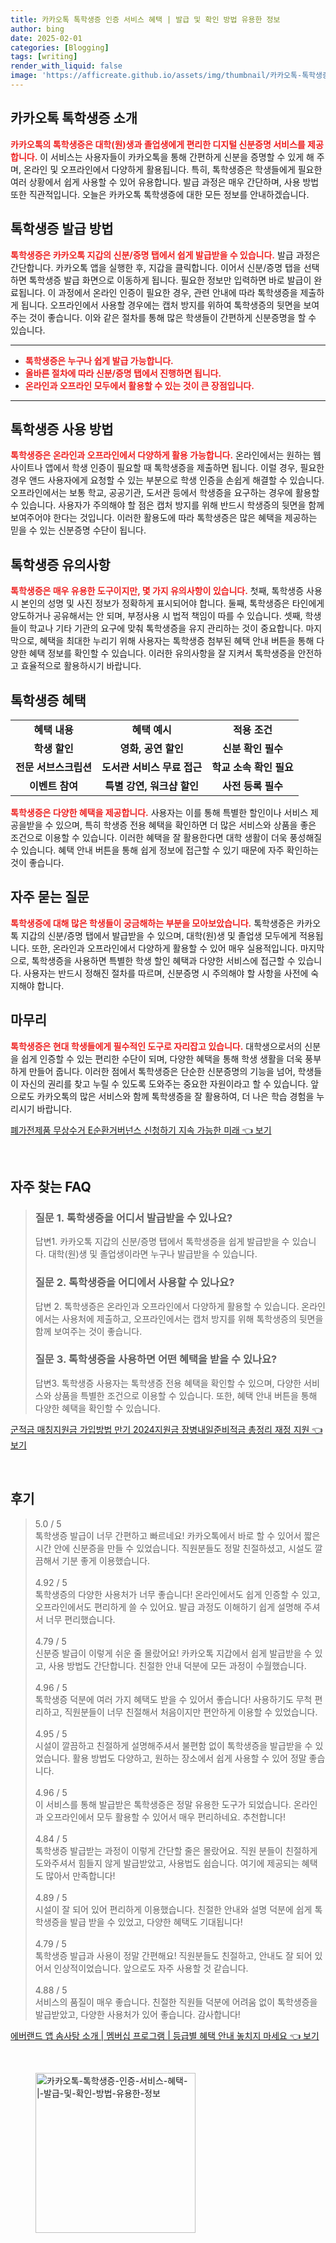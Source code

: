 ```yaml
---
title: 카카오톡 톡학생증 인증 서비스 혜택 | 발급 및 확인 방법 유용한 정보
author: bing
date: 2025-02-01
categories: [Blogging]
tags: [writing]
render_with_liquid: false
image: 'https://afficreate.github.io/assets/img/thumbnail/카카오톡-톡학생증-인증-서비스-혜택-|-발급-및-확인-방법-유용한-정보.webp'
---
```



<h2 id='카카오톡_톡학생증_소개'>카카오톡 톡학생증 소개</h2>

<p><b><span style="color: #ee2323;">카카오톡의 톡학생증은 대학(원)생과 졸업생에게 편리한 디지털 신분증명 서비스를 제공합니다.</span></b> 이 서비스는 사용자들이 카카오톡을 통해 간편하게 신분을 증명할 수 있게 해 주며, 온라인 및 오프라인에서 다양하게 활용됩니다. 특히, 톡학생증은 학생들에게 필요한 여러 상황에서 쉽게 사용할 수 있어 유용합니다. 발급 과정은 매우 간단하며, 사용 방법 또한 직관적입니다. 오늘은 카카오톡 톡학생증에 대한 모든 정보를 안내하겠습니다.</p>

<h2 id='톡학생증_발급_방법'>톡학생증 발급 방법</h2>

<p><b><span style="color: #ee2323;">톡학생증은 카카오톡 지갑의 신분/증명 탭에서 쉽게 발급받을 수 있습니다.</span></b> 발급 과정은 간단합니다. 카카오톡 앱을 실행한 후, 지갑을 클릭합니다. 이어서 신분/증명 탭을 선택하면 톡학생증 발급 화면으로 이동하게 됩니다. 필요한 정보만 입력하면 바로 발급이 완료됩니다. 이 과정에서 온라인 인증이 필요한 경우, 관련 안내에 따라 톡학생증을 제출하게 됩니다. 오프라인에서 사용할 경우에는 캡처 방지를 위하여 톡학생증의 뒷면을 보여주는 것이 좋습니다. 이와 같은 절차를 통해 많은 학생들이 간편하게 신분증명을 할 수 있습니다.</p>

<hr />

<ul>
    <li><b><span style="color: #ee2323;">톡학생증은 누구나 쉽게 발급 가능합니다.</span></b></li>
    <li><b><span style="color: #ee2323;">올바른 절차에 따라 신분/증명 탭에서 진행하면 됩니다.</span></b></li>
    <li><b><span style="color: #ee2323;">온라인과 오프라인 모두에서 활용할 수 있는 것이 큰 장점입니다.</span></b></li>
</ul>

<hr />

<h2 id='톡학생증_사용_방법'>톡학생증 사용 방법</h2>

<p><b><span style="color: #ee2323;">톡학생증은 온라인과 오프라인에서 다양하게 활용 가능합니다.</span></b> 온라인에서는 원하는 웹사이트나 앱에서 학생 인증이 필요할 때 톡학생증을 제출하면 됩니다. 이럴 경우, 필요한 경우 앤드 사용자에게 요청할 수 있는 부분으로 학생 인증을 손쉽게 해결할 수 있습니다. 오프라인에서는 보통 학교, 공공기관, 도서관 등에서 학생증을 요구하는 경우에 활용할 수 있습니다. 사용자가 주의해야 할 점은 캡처 방지를 위해 반드시 학생증의 뒷면을 함께 보여주어야 한다는 것입니다. 이러한 활용도에 따라 톡학생증은 많은 혜택을 제공하는 믿을 수 있는 신분증명 수단이 됩니다.</p>

<h2 id='톡학생증_유의사항'>톡학생증 유의사항</h2>

<p><b><span style="color: #ee2323;">톡학생증은 매우 유용한 도구이지만, 몇 가지 유의사항이 있습니다.</span></b> 첫째, 톡학생증 사용 시 본인의 성명 및 사진 정보가 정확하게 표시되어야 합니다. 둘째, 톡학생증은 타인에게 양도하거나 공유해서는 안 되며, 부정사용 시 법적 책임이 따를 수 있습니다. 셋째, 학생들이 학교나 기타 기관의 요구에 맞춰 톡학생증을 유지 관리하는 것이 중요합니다. 마지막으로, 혜택을 최대한 누리기 위해 사용자는 톡학생증 첨부된 혜택 안내 버튼을 통해 다양한 혜택 정보를 확인할 수 있습니다. 이러한 유의사항을 잘 지켜서 톡학생증을 안전하고 효율적으로 활용하시기 바랍니다.</p>

<h2 id='톡학생증_혜택'>톡학생증 혜택</h2>

<table>
    <tr>
        <td style="text-align: center; height: 17px;"><b>혜택 내용</b></td>
        <td style="text-align: center; height: 17px;"><b>혜택 예시</b></td>
        <td style="text-align: center; height: 17px;"><b>적용 조건</b></td>
    </tr>
    <tr>
        <td style="text-align: center; height: 17px;"><b>학생 할인</b></td>
        <td style="text-align: center; height: 17px;"><b>영화, 공연 할인</b></td>
        <td style="text-align: center; height: 17px;"><b>신분 확인 필수</b></td>
    </tr>
    <tr>
        <td style="text-align: center; height: 17px;"><b>전문 서브스크립션</b></td>
        <td style="text-align: center; height: 17px;"><b>도서관 서비스 무료 접근</b></td>
        <td style="text-align: center; height: 17px;"><b>학교 소속 확인 필요</b></td>
    </tr>
    <tr>
        <td style="text-align: center; height: 17px;"><b>이벤트 참여</b></td>
        <td style="text-align: center; height: 17px;"><b>특별 강연, 워크샵 할인</b></td>
        <td style="text-align: center; height: 17px;"><b>사전 등록 필수</b></td>
    </tr>
</table>

<p><b><span style="color: #ee2323;">톡학생증은 다양한 혜택을 제공합니다.</span></b> 사용자는 이를 통해 특별한 할인이나 서비스 제공을받을 수 있으며, 특히 학생증 전용 혜택을 확인하면 더 많은 서비스와 상품을 좋은 조건으로 이용할 수 있습니다. 이러한 혜택을 잘 활용한다면 대학 생활이 더욱 풍성해질 수 있습니다. 혜택 안내 버튼을 통해 쉽게 정보에 접근할 수 있기 때문에 자주 확인하는 것이 좋습니다.</p>

<h2 id='자주_묻는_질문'>자주 묻는 질문</h2>

<p><b><span style="color: #ee2323;">톡학생증에 대해 많은 학생들이 궁금해하는 부분을 모아보았습니다.</span></b> 톡학생증은 카카오톡 지갑의 신분/증명 탭에서 발급받을 수 있으며, 대학(원)생 및 졸업생 모두에게 적용됩니다. 또한, 온라인과 오프라인에서 다양하게 활용할 수 있어 매우 실용적입니다. 마지막으로, 톡학생증을 사용하면 특별한 학생 할인 혜택과 다양한 서비스에 접근할 수 있습니다. 사용자는 반드시 정해진 절차를 따르며, 신분증명 시 주의해야 할 사항을 사전에 숙지해야 합니다.</p>

<h2 id='마무리'>마무리</h2>

<p><b><span style="color: #ee2323;">톡학생증은 현대 학생들에게 필수적인 도구로 자리잡고 있습니다.</span></b> 대학생으로서의 신분을 쉽게 인증할 수 있는 편리한 수단이 되며, 다양한 혜택을 통해 학생 생활을 더욱 풍부하게 만들어 줍니다. 이러한 점에서 톡학생증은 단순한 신분증명의 기능을 넘어, 학생들이 자신의 권리를 찾고 누릴 수 있도록 도와주는 중요한 자원이라고 할 수 있습니다. 앞으로도 카카오톡의 많은 서비스와 함께 톡학생증을 잘 활용하여, 더 나은 학습 경험을 누리시기 바랍니다.</p>


<p><a class="click-button" title="폐가전제품 무상수거 E순환거버넌스 신청하기 지속 가능한 미래" href="https://afficreate.github.io/posts/%ED%8F%90%EA%B0%80%EC%A0%84%EC%A0%9C%ED%92%88-%EB%AC%B4%EC%83%81%EC%88%98%EA%B1%B0-E%EC%88%9C%ED%99%98%EA%B1%B0%EB%B2%84%EB%84%8C%EC%8A%A4-%EC%8B%A0%EC%B2%AD%ED%95%98%EA%B8%B0-%EC%A7%80%EC%86%8D-%EA%B0%80%EB%8A%A5%ED%95%9C-%EB%AF%B8%EB%9E%98/" rel="dofollow">폐가전제품 무상수거 E순환거버넌스 신청하기 지속 가능한 미래 👈 보기</a></p><br>
<h2 id='자주_찾는_FAQ'>자주 찾는 FAQ</h2>
<div itemscope="" itemtype="https://schema.org/FAQPage"> 
<blockquote> 
<div itemscope="" itemprop="mainEntity" itemtype="https://schema.org/Question"> 
<h3 itemprop="name">질문 1. 톡학생증을 어디서 발급받을 수 있나요?</h3> 
<div itemscope="" itemprop="acceptedAnswer" itemtype="https://schema.org/Answer"> 
<span itemprop="text"> 
<p>답변1. 카카오톡 지갑의 신분/증명 탭에서 톡학생증을 쉽게 발급받을 수 있습니다. 대학(원)생 및 졸업생이라면 누구나 발급받을 수 있습니다.</p> 
</span> 
</div> 
</div> 
<div itemscope="" itemprop="mainEntity" itemtype="https://schema.org/Question"> 
<h3 itemprop="name">질문 2. 톡학생증을 어디에서 사용할 수 있나요?</h3> 
<div itemscope="" itemprop="acceptedAnswer" itemtype="https://schema.org/Answer"> 
<span itemprop="text"> 
<p>답변 2. 톡학생증은 온라인과 오프라인에서 다양하게 활용할 수 있습니다. 온라인에서는 사용처에 제출하고, 오프라인에서는 캡처 방지를 위해 톡학생증의 뒷면을 함께 보여주는 것이 좋습니다.</p> 
</span> 
</div> 
</div> 
<div itemscope="" itemprop="mainEntity" itemtype="https://schema.org/Question"> 
<h3 itemprop="name">질문 3. 톡학생증을 사용하면 어떤 혜택을 받을 수 있나요?</h3> 
<div itemscope="" itemprop="acceptedAnswer" itemtype="https://schema.org/Answer"> 
<span itemprop="text"> 
<p>답변3. 톡학생증 사용자는 톡학생증 전용 혜택을 확인할 수 있으며, 다양한 서비스와 상품을 특별한 조건으로 이용할 수 있습니다. 또한, 혜택 안내 버튼을 통해 다양한 혜택을 확인할 수 있습니다.</p> 
</span> 
</div> 
</div> 
</blockquote> 
</div>
<p><a class="click-button" title="군적금 매칭지원금 가입방법 만기 2024지원금 장병내일준비적금 총정리 재정 지원" href="https://afficreate.github.io/posts/%EA%B5%B0%EC%A0%81%EA%B8%88-%EB%A7%A4%EC%B9%AD%EC%A7%80%EC%9B%90%EA%B8%88-%EA%B0%80%EC%9E%85%EB%B0%A9%EB%B2%95-%EB%A7%8C%EA%B8%B0-2024%EC%A7%80%EC%9B%90%EA%B8%88-%EC%9E%A5%EB%B3%91%EB%82%B4%EC%9D%BC%EC%A4%80%EB%B9%84%EC%A0%81%EA%B8%88-%EC%B4%9D%EC%A0%95%EB%A6%AC-%EC%9E%AC%EC%A0%95-%EC%A7%80%EC%9B%90/" rel="dofollow">군적금 매칭지원금 가입방법 만기 2024지원금 장병내일준비적금 총정리 재정 지원 👈 보기</a></p><br>
<h2 id='후기'>후기</h2>
<div itemscope itemtype="https://schema.org/Product">
  <blockquote>
  <div itemprop="review" itemscope itemtype="https://schema.org/Review">
      <div itemprop="reviewRating" itemscope itemtype="https://schema.org/Rating"> <span itemprop="ratingValue">5.0</span> / <span itemprop="bestRating">5</span> </div>
      <span itemprop="reviewBody">톡학생증 발급이 너무 간편하고 빠르네요! 카카오톡에서 바로 할 수 있어서 짧은 시간 안에 신분증을 만들 수 있었습니다. 직원분들도 정말 친절하셨고, 시설도 깔끔해서 기분 좋게 이용했습니다.</span>
  </div>
  <br>
  <div itemprop="review" itemscope itemtype="https://schema.org/Review">
      <div itemprop="reviewRating" itemscope itemtype="https://schema.org/Rating"> <span itemprop="ratingValue">4.92</span> / <span itemprop="bestRating">5</span> </div>
      <span itemprop="reviewBody">톡학생증의 다양한 사용처가 너무 좋습니다! 온라인에서도 쉽게 인증할 수 있고, 오프라인에서도 편리하게 쓸 수 있어요. 발급 과정도 이해하기 쉽게 설명해 주셔서 너무 편리했습니다.</span>
  </div>
  <br>
  <div itemprop="review" itemscope itemtype="https://schema.org/Review">
      <div itemprop="reviewRating" itemscope itemtype="https://schema.org/Rating"> <span itemprop="ratingValue">4.79</span> / <span itemprop="bestRating">5</span> </div>
      <span itemprop="reviewBody">신분증 발급이 이렇게 쉬운 줄 몰랐어요! 카카오톡 지갑에서 쉽게 발급받을 수 있고, 사용 방법도 간단합니다. 친절한 안내 덕분에 모든 과정이 수월했습니다.</span>
  </div>
  <br>
  <div itemprop="review" itemscope itemtype="https://schema.org/Review">
      <div itemprop="reviewRating" itemscope itemtype="https://schema.org/Rating"> <span itemprop="ratingValue">4.96</span> / <span itemprop="bestRating">5</span> </div>
      <span itemprop="reviewBody">톡학생증 덕분에 여러 가지 혜택도 받을 수 있어서 좋습니다! 사용하기도 무척 편리하고, 직원분들이 너무 친절해서 처음이지만 편안하게 이용할 수 있었습니다.</span>
  </div>
  <br>
  <div itemprop="review" itemscope itemtype="https://schema.org/Review">
      <div itemprop="reviewRating" itemscope itemtype="https://schema.org/Rating"> <span itemprop="ratingValue">4.95</span> / <span itemprop="bestRating">5</span> </div>
      <span itemprop="reviewBody">시설이 깔끔하고 친절하게 설명해주셔서 불편함 없이 톡학생증을 발급받을 수 있었습니다. 활용 방법도 다양하고, 원하는 장소에서 쉽게 사용할 수 있어 정말 좋습니다.</span>
  </div>
  <br>
  <div itemprop="review" itemscope itemtype="https://schema.org/Review">
      <div itemprop="reviewRating" itemscope itemtype="https://schema.org/Rating"> <span itemprop="ratingValue">4.96</span> / <span itemprop="bestRating">5</span> </div>
      <span itemprop="reviewBody">이 서비스를 통해 발급받은 톡학생증은 정말 유용한 도구가 되었습니다. 온라인과 오프라인에서 모두 활용할 수 있어서 매우 편리하네요. 추천합니다!</span>
  </div>
  <br>
  <div itemprop="review" itemscope itemtype="https://schema.org/Review">
      <div itemprop="reviewRating" itemscope itemtype="https://schema.org/Rating"> <span itemprop="ratingValue">4.84</span> / <span itemprop="bestRating">5</span> </div>
      <span itemprop="reviewBody">톡학생증 발급받는 과정이 이렇게 간단할 줄은 몰랐어요. 직원 분들이 친절하게 도와주셔서 힘들지 않게 발급받았고, 사용법도 쉽습니다. 여기에 제공되는 혜택도 많아서 만족합니다!</span>
  </div>
  <br>
  <div itemprop="review" itemscope itemtype="https://schema.org/Review">
      <div itemprop="reviewRating" itemscope itemtype="https://schema.org/Rating"> <span itemprop="ratingValue">4.89</span> / <span itemprop="bestRating">5</span> </div>
      <span itemprop="reviewBody">시설이 잘 되어 있어 편리하게 이용했습니다. 친절한 안내와 설명 덕분에 쉽게 톡학생증을 발급 받을 수 있었고, 다양한 혜택도 기대됩니다!</span>
  </div>
  <br>
  <div itemprop="review" itemscope itemtype="https://schema.org/Review">
      <div itemprop="reviewRating" itemscope itemtype="https://schema.org/Rating"> <span itemprop="ratingValue">4.79</span> / <span itemprop="bestRating">5</span> </div>
      <span itemprop="reviewBody">톡학생증 발급과 사용이 정말 간편해요! 직원분들도 친절하고, 안내도 잘 되어 있어서 인상적이었습니다. 앞으로도 자주 사용할 것 같습니다.</span>
  </div>
  <br>
  <div itemprop="review" itemscope itemtype="https://schema.org/Review">
      <div itemprop="reviewRating" itemscope itemtype="https://schema.org/Rating"> <span itemprop="ratingValue">4.88</span> / <span itemprop="bestRating">5</span> </div>
      <span itemprop="reviewBody">서비스의 품질이 매우 좋습니다. 친절한 직원들 덕분에 어려움 없이 톡학생증을 발급받았고, 다양한 사용처가 있어 좋습니다. 감사합니다!</span>
  </div>
  </blockquote>
</div>
<p><a class="click-button" title="에버랜드 앱 솜사탕 소개 | 멤버십 프로그램 | 등급별 혜택 안내 놓치지 마세요" href="https://afficreate.github.io/posts/%EC%97%90%EB%B2%84%EB%9E%9C%EB%93%9C-%EC%95%B1-%EC%86%9C%EC%82%AC%ED%83%95-%EC%86%8C%EA%B0%9C-%EB%A9%A4%EB%B2%84%EC%8B%AD-%ED%94%84%EB%A1%9C%EA%B7%B8%EB%9E%A8-%EB%93%B1%EA%B8%89%EB%B3%84-%ED%98%9C%ED%83%9D-%EC%95%88%EB%82%B4-%EB%86%93%EC%B9%98%EC%A7%80-%EB%A7%88%EC%84%B8%EC%9A%94/" rel="dofollow">에버랜드 앱 솜사탕 소개 | 멤버십 프로그램 | 등급별 혜택 안내 놓치지 마세요 👈 보기</a></p><br>
<figure class="image"><img src="https://afficreate.github.io/assets/img/thumbnail/카카오톡-톡학생증-인증-서비스-혜택-|-발급-및-확인-방법-유용한-정보.webp" alt="카카오톡-톡학생증-인증-서비스-혜택-|-발급-및-확인-방법-유용한-정보" width="256" height="256"></figure>